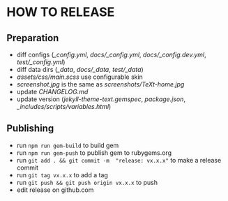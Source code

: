 # HOW TO RELEASE

## Preparation

- diff configs (*_config.yml*, *docs/_config.yml*, *docs/_config.dev.yml*, *test/_config.yml*)
- diff data dirs (*_data*, *docs/_data*, *test/_data*)
- *assets/css/main.scss* use configurable skin
- *screenshot.jpg* is the same as *screenshots/TeXt-home.jpg*
- update *CHANGELOG.md*
- update version (*jekyll-theme-text.gemspec*, *package.json*, *_includes/scripts/variables.html*)

## Publishing

- run `npm run gem-build` to build gem
- run `npm run gem-push` to publish gem to rubygems.org
- run `git add . && git commit -m  "release: vx.x.x"` to make a release commit
- run `git tag vx.x.x` to add a tag
- run `git push && git push origin vx.x.x` to push
- edit release on github.com